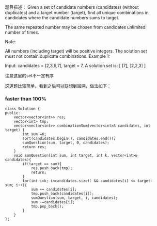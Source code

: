 题目描述：
Given a set of candidate numbers (candidates) (without duplicates) and a target number (target), find all unique combinations in candidates where the candidate numbers sums to target.

The same repeated number may be chosen from candidates unlimited number of times.

Note:

All numbers (including target) will be positive integers.
The solution set must not contain duplicate combinations.
Example 1:

Input: candidates = [2,3,6,7], target = 7,
A solution set is:
[
  [7],
  [2,2,3]
]

注意这里的set不一定有序

这道题比较简单，看到之后可以联想到回溯，做法如下：
### faster than 100%
```
class Solution {
public:
    vector<vector<int>> res;
    vector<int> tmp;
    vector<vector<int>> combinationSum(vector<int>& candidates, int target) {
        int sum =0;
        sort(candidates.begin(), candidates.end());
        sumQuestion(sum, target, 0, candidates);
        return res;
    }
    void sumQuestion(int sum, int target, int k, vector<int>& candidates){
        if(target == sum){
            res.push_back(tmp);
            return;
        }
        for(int i=k; i<candidates.size() && candidates[i] <= target-sum; i++){
            sum += candidates[i];
            tmp.push_back(candidates[i]);
            sumQuestion(sum, target, i, candidates);
            sum -=candidates[i];
            tmp.pop_back();
        }
    }
};
```
